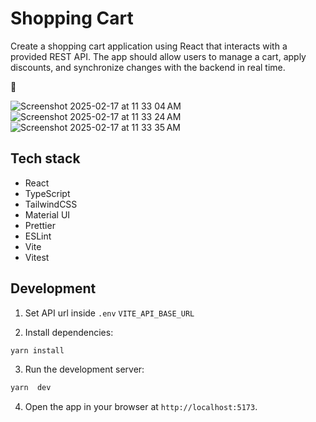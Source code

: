 # Shopping Cart

Create a shopping cart application using React that interacts with a provided REST API. The app should allow users to manage a cart, apply discounts, and synchronize changes with the backend in real time.

📸

![Screenshot 2025-02-17 at 11 33 04 AM](https://github.com/user-attachments/assets/a5feb4b2-db4e-4eff-852e-a24718137c9a)
![Screenshot 2025-02-17 at 11 33 24 AM](https://github.com/user-attachments/assets/8aa93b9c-9b3f-4af1-ad40-945a44152463)
![Screenshot 2025-02-17 at 11 33 35 AM](https://github.com/user-attachments/assets/54e76381-3460-42ad-b8a1-1d126f106571)

## Tech stack

- React
- TypeScript
- TailwindCSS
- Material UI
- Prettier
- ESLint
- Vite
- Vitest

## Development

1. Set API url inside `.env` `VITE_API_BASE_URL`

2. Install dependencies:

```sh
yarn install
```

3. Run the development server:

```sh
yarn  dev
```

4. Open the app in your browser at `http://localhost:5173`.
